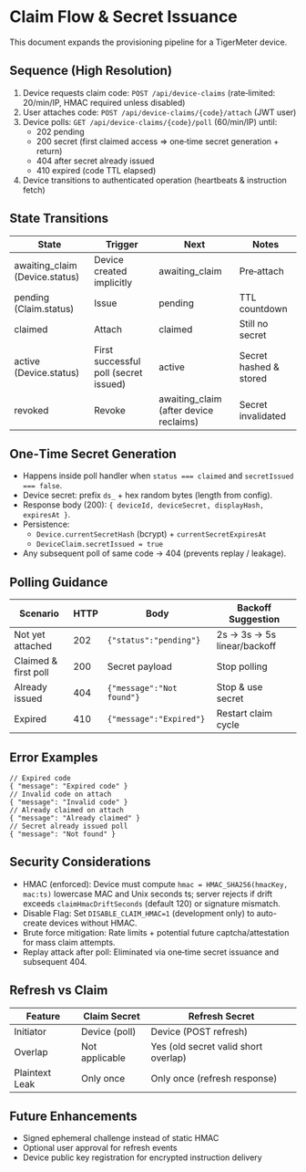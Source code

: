 # Claim Flow & Secret Issuance

This document expands the provisioning pipeline for a TigerMeter device.

## Sequence (High Resolution)
1. Device requests claim code: `POST /api/device-claims` (rate‑limited: 20/min/IP, HMAC required unless disabled)
2. User attaches code: `POST /api/device-claims/{code}/attach` (JWT user)
3. Device polls: `GET /api/device-claims/{code}/poll` (60/min/IP) until:
   - 202 pending
   - 200 secret (first claimed access ⇒ one‑time secret generation + return)
   - 404 after secret already issued
   - 410 expired (code TTL elapsed)
4. Device transitions to authenticated operation (heartbeats & instruction fetch)

## State Transitions
| State | Trigger | Next | Notes |
| ----- | ------- | ---- | ----- |
| awaiting_claim (Device.status) | Device created implicitly | awaiting_claim | Pre‑attach
| pending (Claim.status) | Issue | pending | TTL countdown
| claimed | Attach | claimed | Still no secret
| active (Device.status) | First successful poll (secret issued) | active | Secret hashed & stored
| revoked | Revoke | awaiting_claim (after device reclaims) | Secret invalidated

## One‑Time Secret Generation
- Happens inside poll handler when `status === claimed` and `secretIssued === false`.
- Device secret: prefix `ds_` + hex random bytes (length from config).
- Response body (200): `{ deviceId, deviceSecret, displayHash, expiresAt }`.
- Persistence:
  - `Device.currentSecretHash` (bcrypt) + `currentSecretExpiresAt`
  - `DeviceClaim.secretIssued = true`
- Any subsequent poll of same code → 404 (prevents replay / leakage).

## Polling Guidance
| Scenario | HTTP | Body | Backoff Suggestion |
| -------- | ---- | ---- | ------------------ |
| Not yet attached | 202 | `{"status":"pending"}` | 2s → 3s → 5s linear/backoff |
| Claimed & first poll | 200 | Secret payload | Stop polling |
| Already issued | 404 | `{"message":"Not found"}` | Stop & use secret |
| Expired | 410 | `{"message":"Expired"}` | Restart claim cycle |

## Error Examples
```jsonc
// Expired code
{ "message": "Expired code" }
// Invalid code on attach
{ "message": "Invalid code" }
// Already claimed on attach
{ "message": "Already claimed" }
// Secret already issued poll
{ "message": "Not found" }
```

## Security Considerations
- HMAC (enforced): Device must compute `hmac = HMAC_SHA256(hmacKey, mac:ts)` lowercase MAC and Unix seconds ts; server rejects if drift exceeds `claimHmacDriftSeconds` (default 120) or signature mismatch.
- Disable Flag: Set `DISABLE_CLAIM_HMAC=1` (development only) to auto-create devices without HMAC.
- Brute force mitigation: Rate limits + potential future captcha/attestation for mass claim attempts.
- Replay attack after poll: Eliminated via one‑time secret issuance and subsequent 404.

## Refresh vs Claim
| Feature | Claim Secret | Refresh Secret |
| ------- | ------------ | -------------- |
| Initiator | Device (poll) | Device (POST refresh) |
| Overlap | Not applicable | Yes (old secret valid short overlap) |
| Plaintext Leak | Only once | Only once (refresh response) |

## Future Enhancements
- Signed ephemeral challenge instead of static HMAC
- Optional user approval for refresh events
- Device public key registration for encrypted instruction delivery
